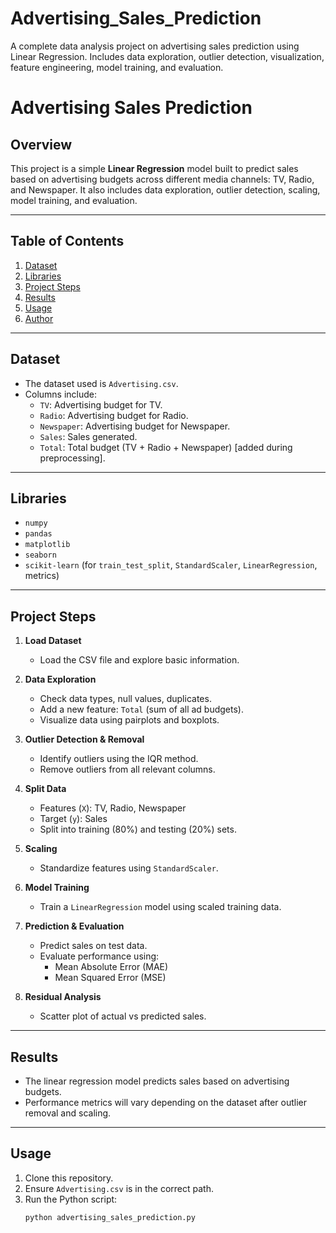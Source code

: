 # Advertising_Sales_Prediction
 A complete data analysis project on advertising sales prediction using Linear Regression. Includes data exploration, outlier detection, visualization, feature engineering, model training, and evaluation.
# Advertising Sales Prediction

## Overview
This project is a simple **Linear Regression** model built to predict sales based on advertising budgets across different media channels: TV, Radio, and Newspaper. It also includes data exploration, outlier detection, scaling, model training, and evaluation.

---

## Table of Contents
1. [Dataset](#dataset)  
2. [Libraries](#libraries)  
3. [Project Steps](#project-steps)  
4. [Results](#results)  
5. [Usage](#usage)  
6. [Author](#author)  

---

## Dataset
- The dataset used is `Advertising.csv`.  
- Columns include:
  - `TV`: Advertising budget for TV.
  - `Radio`: Advertising budget for Radio.
  - `Newspaper`: Advertising budget for Newspaper.
  - `Sales`: Sales generated.
  - `Total`: Total budget (TV + Radio + Newspaper) [added during preprocessing].

---

## Libraries
- `numpy`  
- `pandas`  
- `matplotlib`  
- `seaborn`  
- `scikit-learn` (for `train_test_split`, `StandardScaler`, `LinearRegression`, metrics)

---

## Project Steps

1. **Load Dataset**  
   - Load the CSV file and explore basic information.
   
2. **Data Exploration**  
   - Check data types, null values, duplicates.  
   - Add a new feature: `Total` (sum of all ad budgets).  
   - Visualize data using pairplots and boxplots.

3. **Outlier Detection & Removal**  
   - Identify outliers using the IQR method.  
   - Remove outliers from all relevant columns.

4. **Split Data**  
   - Features (`X`): TV, Radio, Newspaper  
   - Target (`y`): Sales  
   - Split into training (80%) and testing (20%) sets.

5. **Scaling**  
   - Standardize features using `StandardScaler`.

6. **Model Training**  
   - Train a `LinearRegression` model using scaled training data.

7. **Prediction & Evaluation**  
   - Predict sales on test data.  
   - Evaluate performance using:
     - Mean Absolute Error (MAE)  
     - Mean Squared Error (MSE)

8. **Residual Analysis**  
   - Scatter plot of actual vs predicted sales.

---

## Results
- The linear regression model predicts sales based on advertising budgets.  
- Performance metrics will vary depending on the dataset after outlier removal and scaling.

---

## Usage
1. Clone this repository.  
2. Ensure `Advertising.csv` is in the correct path.  
3. Run the Python script:  
   ```bash
   python advertising_sales_prediction.py
